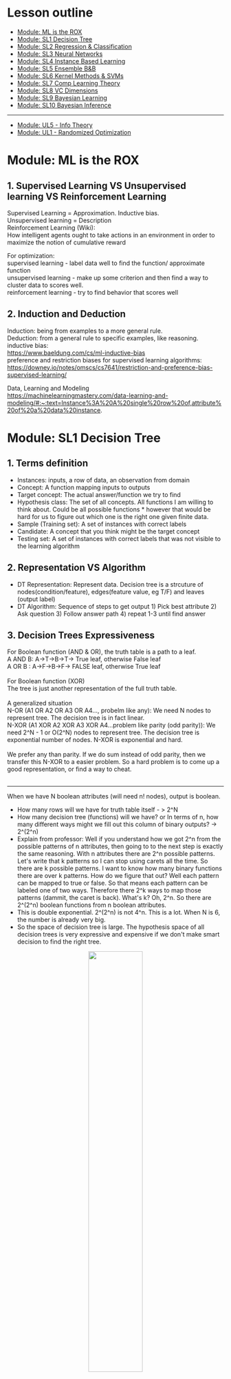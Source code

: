 # Lesson outline
- [Module: ML is the ROX](#1)
- [Module: SL1  Decision Tree](#2)
- [Module: SL2  Regression & Classification](#3)
- [Module: SL3  Neural Networks](#4)
- [Module: SL4  Instance Based Learning](#5)
- [Module: SL5  Ensemble B&B](#6)
- [Module: SL6  Kernel Methods & SVMs](#7)
- [Module: SL7  Comp Learning Theory](#8)
- [Module: SL8  VC Dimensions](#9)
- [Module: SL9  Bayesian Learning](#10)
- [Module: SL10 Bayesian Inference](#11)
- ----------------------------------------------
- [Module: UL5 - Info Theory](#12)
- [Module: UL1 - Randomized Optimization](#13)


 
<h1 id="1">Module: ML is the ROX</h1>

## 1. Supervised Learning VS Unsupervised learning VS Reinforcement Learning
Supervised Learning = Approximation. Inductive bias.<br />
Unsupervised learning = Description<br />
Reinforcement Learning (Wiki): <br />
How intelligent agents ought to take actions in an environment in order to maximize the notion of cumulative reward<br />

For optimization:<br />
supervised learning - label data well to find the function/ approximate function<br />
unsupervised learning - make up some criterion and then find a way to cluster data to scores well.<br />
reinforcement learning - try to find behavior that scores well<br />

## 2. Induction and Deduction
Induction: being from examples to a more general rule.<br />
Deduction: from a general rule to specific examples, like reasoning.<br />
inductive bias: <br />
https://www.baeldung.com/cs/ml-inductive-bias<br />
preference and restriction biases for supervised learning algorithms:<br />
https://downey.io/notes/omscs/cs7641/restriction-and-preference-bias-supervised-learning/<br />

Data, Learning and Modeling<br />
https://machinelearningmastery.com/data-learning-and-modeling/#:~:text=Instance%3A%20A%20single%20row%20of,attribute%20of%20a%20data%20instance.


<h1 id="2">Module: SL1 Decision Tree</h1>

## 1. Terms definition
 * Instances: inputs, a row of data, an observation from domain <br />
 * Concept: A function mapping inputs to outputs<br />
 * Target concept: The actual answer/function we try to find<br />
 * Hypothesis class: The set of all concepts. All functions I am willing to think about. Could be all possible functions  * however that would be hard for us to figure out which one is the right one given finite data.<br />
 * Sample (Training set): A set of instances with correct labels<br />
 * Candidate: A concept that you think might be the target concept<br />
 * Testing set: A set of instances with correct labels that was not visible to the learning algorithm<br />

## 2. Representation VS Algorithm
 * DT Representation: Represent data. Decision tree is a strcuture of nodes(condition/feature), edges(feature value, eg T/F) and leaves (output label)<br/>
 * DT Algorithm: Sequence of steps to get output 1) Pick best attribute 2) Ask question 3) Follow answer path 4) repeat 1-3 until find answer<br/>

## 3. Decision Trees Expressiveness
For Boolean function (AND & OR), the truth table is a path to a leaf.<br/>
A AND B: A->T->B->T-> True leaf, otherwise False leaf<br/>
A OR B : A->F->B->F-> FALSE leaf, otherwise True leaf<br/>
<br />
For Boolean function (XOR)<br/>
The tree is just another representation of the full truth table. <br/>
<br/>
A generalized situation<br />
N-OR (A1 OR A2 OR A3 OR A4..., probelm like any): We need N nodes to represent tree. The decision tree is in fact linear.<br />
N-XOR  (A1 XOR A2 XOR A3 XOR A4...problem like parity (odd parity)): We need 2^N - 1 or O(2^N) nodes to represent tree. The decision tree is exponential number of nodes. N-XOR is exponential and hard.<br />
<br />
We prefer any than parity. If we do sum instead of odd parity, then we transfer this N-XOR to a easier problem. So a hard problem is to come up a good representation, or find a way to cheat.<br />
<br />
- - - -
When we have N boolean attributes (will need n! nodes), output is boolean. <br />
 * How many rows will we have for truth table itself - > 2^N<br />
 * How many decision tree (functions) will we have? or In terms of n, how many different ways might we fill out this column of binary outputs? -> 2^(2^n) <br />
 * Explain from professor: Well if you understand how we got 2^n from the possible patterns of n attributes, then going to to the next step is exactly the same reasoning. With n attributes there are 2^n possible patterns. Let's write that k patterns so I can stop using carets all the time. So there are k possible patterns. I want to know how many binary functions there are over k patterns.  How do we figure that out? Well each pattern can be mapped to true or false. So that means each pattern can be labeled one of two ways. Therefore there 2^k ways to map those patterns (dammit, the caret is back). What's k? Oh, 2^n. So there are 2^(2^n) boolean functions from n boolean attributes.<br />
 * This is double exponential. 2^(2^n) is not 4^n. This is a lot. When N is 6, the number is already very big.<br />
 * So the space of decision tree is large. The hypothesis space of all decision trees is very expressive and expensive if we don't make smart decision to find the right tree.

<p align="center" width="100%">
    <img width="50%" src="https://github.com/audrey617/Notes/blob/main/ML/images/1.JPG?raw=true">
</p>

### 4. ID3 (Top down, greedy approach, returns optimal decision tree, prefer shorter tree than long tree)
The leaves contrains a mixture of T and F are impure. The leaves only contain T or F are pure. To select node, compare options, we prefer the option provides more pure leaves. To quantify the impurity of leaves, we use Gini impurity (G= ∑ p(i)∗(1−p(i)). A Gini Impurity of 0 is the lowest and best possible impurity), entropy or Information gain. <br/> 
<br/> 
Best selection of ID3 is based on **largest Information gain or smallest entropy**<br />
IG = H(S) - H(S|A). H(S|A) is uncertainty(entropy) after splitting set S  on attribute A.<br />
https://en.wikipedia.org/wiki/ID3_algorithm  & StatQuest 

<p align="center" width="100%">
    <img width="30%" src="https://github.com/audrey617/Notes/blob/main/ML/images/3.JPG?raw=true">
</p>
<p align="center" width="100%">
    <img width="60%" src="https://github.com/audrey617/Notes/blob/main/ML/images/4.JPG?raw=true">
</p>

```
ID3 (Examples, Target_Attribute, Attributes)
    Create a root node for the tree
    If all examples are positive, Return the single-node tree Root, with label = +.
    If all examples are negative, Return the single-node tree Root, with label = -.
    If number of predicting attributes is empty, then Return the single node tree Root,
    with label = most common value of the target attribute in the examples.
    Otherwise Begin
        A ← The Attribute that best classifies examples.
        Decision Tree attribute for Root = A.
        For each possible value, vi, of A,
            Add a new tree branch below Root, corresponding to the test A = vi.
            Let Examples(vi) be the subset of examples that have the value vi for A
            If Examples(vi) is empty
                Then below this new branch add a leaf node with label = most common target value in the examples
            Else below this new branch add the subtree ID3 (Examples(vi), Target_Attribute, Attributes – {A})
    End
    Return Root
```

### 5. ID3 Bias (Inductive Bias)
Restriction Bias: hypothesis set space H. <br/>
Reference Bias: subset of hypothesis (n belongs to H). Short or long, how to split(gini or entropy), which tree to prefer (accuracy? precision?)<br/>

### 5. Other considerations(Continuous Attributes, Repeat attribute, When to stop, regression tree)
**Continuous Attributes**: split attribute range into equal intervals<br/>
**Repeat attribute along a path in a tree**: NO for discrete attributes But YES for continuous attributes since we can ask different question on the same attribute. eg, ask age attribute "is it above 30", then ask "is it above 15" makes sense.<br/> 
**When to stop**: <br/> 
1.Everything is cliassified correctly <br/> 
2.No more attributes <br/> 
3.overfitting happens: <br/> 
1) cross-validation,<br/>
2) validation curve& learning curve,<br/>
3) pre-pruning or post-pruning. post-pruning: Cost complexity pruning, essentially, pruning recursively finds the node with the “weakest link.” The weakest link is characterized by an effective alpha, where the nodes with the smallest effective alpha are pruned first. cost complexity measure/tree score = Training error + a * T (number of leaf nodes).  The a * T is the tree complexity penalty. a is the tuning value. We picked the sub tree with lowest tree score. a = 0, original full tree <br/> 
4) Don't violate Occam's razor: entities should not be multiplied beyond necessity<br/> 
<br/> 

**Regression Tree**<br/> 
In a regression tree, each leaf represents a numeric value. In contrast, classification tree has either true or false in leaves or the leaves are discrete categories.<br/> 
To pick one feature's best threshold to split data into two groups, we try to find the threshold with the smallest sum of squared residuals.<br/> 
To build a tree, From root, we have each feature pick its best threshold, which becomes a candidate for the node. We compare each candidate's SSRs, and then pick the candidate with the lowest value for root. We grow the tree in this way<br/> 
<br/> 
What to do for splitting: Need continuous outputs. Information gain is not available since it cannot measure information on continuous values well and won't generalize well. But we can visualize how bad a prediction is by looking at the distance between the observation and predicted values. This distance is residual. And we can use the residuals to quantify the quality of these predictions. To evaluate the prediction of the threshold selection, we add the squared residuals of each sample as the sum of squared residuals. Measure errors/mixedup things can also use variance. Gain ratio is also one option. <br/> 
What to do for leaves:  Average, local linear fit.<br/> 



<h1 id="3">Module: SL2 Regression & Classification</h1>
Regression: falling back to mean <br/> 
Linear Regression (Traditional Statistic):  <br/> 
1) Use least-sqaures to fit a line to data  <br/> 
2) Calculate R^2(coefficient of determination, (SS(mean)-SS(fit))/SS(mean)) which describes how well the regression predictions approximate the real data points   <br/> 
3) Calculate a p-value for R^2. Imagine the data only has two observations, R^2 will be 100% as long as you draw a striaight line. We need more information to determine if the R^2 is statistically significant or reliable. This is p-value. The p-value for R^2 comes from F=((SS(mean)-SS(fit))/degree of freedom pfit-pmean)/(SS(fit)/degree of freedom n-pfit). The p-value is number of extreme values divided by all values <br/>
4) https://en.wikipedia.org/wiki/Regression_analysis <br/>

### 1. Errors
Our goal is to find the values of θ(coefficient) that minimize the above sum of squared errors (Mean Sqaure error. MSE). One of the common approach is to use calculus. Another approach is where the gradient descent algorithm comes in handy. Also notice, how easy it is to take a derivative of this error function. So take a good look at the gradient descent algorithm document and come back here to find the linear equation that fits our data.<br/>

### 2. Polynomial Regression
General linear model. Detail see wiki link. Get weight/coefficient <br/> 

$$ W = (X^TX)^{-1}X^TY $$  

### 3. Model Selection & overfitting/underfitting Cross Validation
The goal of Machine Learning is "Generalization". One meaning of "fold": "consisting of so many parts or facets." So, n-fold cross validation means the data is in n parts. - Michael Littman <br/>
Overfitting, underfitting - learning curve & validation curve <br/> 
https://scikit-learn.org/stable/modules/cross_validation.html <br/> 
https://en.wikipedia.org/wiki/Cross-validation_(statistics) <br/> 

### 4. Input Spaces
Scalar continuous input  <br/> 
vector continuous input  <br/> 
discrete input, Scalar or vector<br/> 

<h1 id="4">Module: SL3 Neural Networks</h1>

### 1. Perceptron

A perceptron is a linear function (equal to threshold), and it computes hyperplanes.<br/> 

**Perceptron units expressions of boolean** <br/> 
If we focus on X1 ∈ {0,1} and X2 ∈ {0,1}. What W1,W2 and θ can be?<br/> 
AND: 1/2, 1/2, 3/4<br/> 
OR: 1/2, 1/2, 1/4<br/> 
NOT for X1: W1 = -1, θ = 0<br/> 
XOR: requires 2 perceptrons<br/> 
<p align="center" width="100%">
    <img width="50%" src="https://github.com/audrey617/Notes/blob/main/ML/images/5.JPG?raw=true">
</p>

**Perceptron Training** <br/> 
Given examples, find weights that map inputs to outputs. Two different rules are developed. One is Perceptron rule (use threshold output) and the other is gradient descent/delta rule (use unthreshold values)<br/> 

<strong>Perceptron Training: Perceptron rule. Δw_i = α * (y - ŷ)*x_i. Finite convergency for linear separability</strong><br/> 
https://en.wikipedia.org/wiki/Perceptron See learning algorithm part for details.<br/> 
The idea is to add weights when y=1 and ŷ = 0 and to reduce weights when y=0 and ŷ = 1. Learning rate is used to control the weight change speed so as to avoid overshooting. If the data is linearly separable, the perceptron will find the seperate line in finite iterations. However, whether a data is linearly separable is usualy unknown. So we use threshold to stop loop: repeated until the iteration error is less than a user-specified error threshold. (If it is known this dataset is linear seperatable, we could set the error to 0. But maybe not ideal to do so), or a predetermined number of iterations have been completed then stop.
<br/> 
<p align="center" width="100%">
    <img width="50%" src="https://github.com/audrey617/Notes/blob/main/ML/images/6.JPG?raw=true">
</p>

<strong>Perceptron Training: Gradient descent. Δw_i = α * (y - a)*x_i. More robust for non-linear. Local optimum if not convex</strong><br/> 
<p align="center" width="100%">
    <img width="80%" src="https://github.com/audrey617/Notes/blob/main/ML/images/7.JPG?raw=true">
</p>

```
Take the derivative of the Loss function for each parameter in it
Pick random values for parameters
while(stepsize very small or reach max number of steps){
    Plug the parameter values in to the derivatives (Gradient) 
    Calculate the step size. stepsize = slope * learning rate
    Calculate new parameters. New parameter = old parameter - step size 
}
```
<br/> 

### 2. Sigmoid (S-like, Differentiable threshold)
Similarity between the above two functions begs the question, why didn’t we just use calculus on the thresholded ŷ? The simple answer is that the function ŷ is not differentiable (https://en.wikipedia.org/wiki/Differentiable_function) <br/> 
How differentiable? sigmoid is one option. Perceptron is a "hard" version of sigmoid function. When a-> -inf, sigmoid(a)->0, when a->+inf, sigmoid(a)->1 <br/>
From George Kudrayvtsev student note<br/>
<p align="center" width="100%">
    <img width="80%" src="https://github.com/audrey617/Notes/blob/main/ML/images/8_a.JPG?raw=true">
</p>


Regarding activation functions in NN <br/>
https://towardsdatascience.com/activation-functions-neural-networks-1cbd9f8d91d6 <br/>
<p align="center" width="100%">
    <img width="80%" src="https://github.com/audrey617/Notes/blob/main/ML/images/activation_function_cheatsheet.png?raw=true">
</p>

### 3. Neural Network
**Sketch** <br/> 
When activation function is differentiable like sigmoid, then mapping from input to output will be differentiable in terms of weights, which means we can figure out how any given weight change in the network changes the mapping from inputs to outputs. This leads to backpropagation (information flows from input to output and error flows backward from output to input. This tells you how to compute derivatives)<br/> 
Backpropagation: the error of the network propogates to adjust each unit’s weight individually.<br/> 
We don't have guarantee of convergency in finite time. No hard thresholding<br/>
It could be stuck in local optimal<br/>

**Optimizing Weights** <br/> 
Gradient descent can get stuck in local optima and not necessarily result in the best global approximation of the function in question. Besides gradient descent, other methods to train NN <br/>
1) Momentum: allows gradient descent to “gain speed” if it’s descending down steep areas in the function <br/>
2) Higher order derivatives: look at combinations of weight changes to try to grasp the bigger picture of how the function is changing <br/>
3) Randomized optimization<br/>
4) Penalizing complexity: the idea of penalizing “complexity” so that the network avoids overfitting with too many nodes or too many layer or too large magnitude of weights <br/>


**Restriction Bias** <br/>
Restriction bias tells you something about the representational power of whatever data structure you use, in this case, the network of neurons. And it tells you the set of hypotheses that you are willing to consider. It is the representation's ability to consider hypotheses <br/>
<br/>
What restriction we are putting? Perception can only work with linear data or half spaces, but NN restriction bias is not much restricted if using sigmoids. NN can model many types of functions: <br/>
1) Boolean: Network of threshold-like unit
2) Continuous Functions (a function with no jump or discontinuities): represented with a single hidden layer with enough hidden units. Each hidden unit can worry about one little patch of the function that it needs to model. The patch got set in the hidden layer and in the output layer they get stitched together.
3) Arbitrary: Anything, even continuous has discontinuities. The solution is to add hidden layers. With multiple hidden layers, it works<br/>

NN has low restriction bias but high probability of overfitting due to model complexity and excessive trainig. To avoid that, we restrict to a bounded number of hidden layers with bounded number of units and stop training when weights are too large . The number can be decided using cross validation. Error on the training set drops as we increase iteration but will cause overfit in the end <br/>


**Preference Bias** <br/>
Preference bias describe which hypotheses from the restricted space are preferred. Give two representation, Why would you prefer one over the other. <br/>
How do initial the weights: small random values. random help avoid local minima; small help avoid overfitting (too large magnitude of weights->overfitting); small and random has low complexity -> Meet Occam's razor (Don't make something more complex unless you are getting better error; if two things have similar error, pick simpler one for generalization)<br/>


### 4.Neural Network From StatQuest
**Part1: Inside BlackBox** <br/>
A neural network consists of Nodes and connection between the nodes. The numbers along each connection represent parameter values (weights and biases) that were estimated when this NN was fit to the data. It starts out with unknown values that are estimated when we fit NN to a datase using Backpropagation. Usually a neural network has more than one input/output node and different layers of nodes between input and output nodes. The layers of nodes between the input and output nodes are called hidden layers. When you build a neural network, one of the first thing you do is decide how many hidden layers you want, and how many nodes go into each hidden layer. The hidden layer nodes contains activation functions/curved bent lines. The previous layer node output with the (weights * x + biases) becomes the input in the new layer node activation function. The node has the same activation function, but the weights and biases on the connection slice them, flip and stretch them into new shapes. In the end they get added with parameter adjustment, so we get a new squiggle green line for final prediction. <br/>

<p align="center" width="100%">
    <img width="50%" src="https://github.com/audrey617/Notes/blob/main/ML/images/addition1.JPG?raw=true">
</p>

**Part2: Backpropagation Main Ideas** <br/>
Step1: using chain rule to calculate derivatives  <br/> 
Step2: plug the derivates into Gradient Descent to optimize parameters <br/> 

<p align="center" width="100%">
    <img width="60%" src="https://github.com/audrey617/Notes/blob/main/ML/images/addition2_0.JPG?raw=true">
</p>
<p align="center" width="100%">
    <img width="60%" src="https://github.com/audrey617/Notes/blob/main/ML/images/addition2_1.JPG?raw=true">
</p>
<p align="center" width="100%">
    <img width="60%" src="https://github.com/audrey617/Notes/blob/main/ML/images/addition2_2.JPG?raw=true">
</p>
<p align="center" width="100%">
    <img width="60%" src="https://github.com/audrey617/Notes/blob/main/ML/images/addition2_3.JPG?raw=true">
</p>
<p align="center" width="100%">
    <img width="60%" src="https://github.com/audrey617/Notes/blob/main/ML/images/addition2_4.JPG?raw=true">
</p>



<h1 id="5">Module: SL4 Instance Based Learning</h1>

### 1.Instance Based Learning
Normal ML algorithms uses input data (𝑥, 𝑦) and searches the hypotheses space for the best generalized function 𝑓(𝑥) to predict new values. In Instance Based Learning, we create a database of all 𝑥/𝑦 relationships, and once we receive a new value 𝑥 we lookup this database to find corresponding 𝑦.<br/>
<br/>
Advantages: 1) The model perfectly remembers the training data rather than an abstract generalizing 2) Fast. No need for learning 3)simple <br/>
Disadvantages: 1) Massive storage to query 2) No generalization and overfitting: sensitive to noise 3) Can return multiple values for the same input <br/>

### 2.KNN(K-Nearest Neighbors)
**Algorithm** <br/>
While k is the number to consider, we also need “distance” to determine how close or similar an xi ∈ X is for a new input x. The distance is our expression of domain knowledge about the space
<br/>
```
Given:
    1. Training data D = {X,Y}
    2. Distance metric 𝑑(𝑞, 𝑥) → similarity function, domain knowledge
    3. Number of neighbors (𝑘) → domain knowledge
    4. Query point (𝑞)
    
Find:
    A set of nearest neighbors such that 𝑑(𝑞, 𝑥) is smallest

Return:
     1. Classification: vote, take the mode or plurality. 
     2. Regression: mean
     Tie needs tiebreak (random pick, closest distance). 
     Can also use a weighted vote of weighted avg=> the closer the point is, the more influence it has on the vote/mean
```

<p align="center" width="100%">
    <img width="60%" src="https://github.com/audrey617/Notes/blob/main/ML/images/10.JPG?raw=true">
</p>


**Running Time and Space Comparison Given n sorted data points** <br/>
<p align="center" width="100%">
    <img width="60%" src="https://github.com/audrey617/Notes/blob/main/ML/images/9.JPG?raw=true">
</p>


**Eager vs Lazy Learners Comparison** <br/>
https://ibug.doc.ic.ac.uk/media/uploads/documents/courses/ml-lecture4.pdf<br/>
https://jmvidal.cse.sc.edu/talks/instancelearning/lazyandeagerlearning.html<br/>
<br/>
1. Generalize at When: Instance-based methods are also known as lazy learning because they do not generalize until needed. All the other learning methods we have seen (and even radial basis function networks) are eager learning methods because they generalize (one-fits-all) before seeing the query. <br/>
2. Approximation: The eager learner must create a global approximation. The lazy learner can create many local approximations. <br/>
3. Performance: Lazy learning is very suitable for complex and incomplete problem domains, where a complex target function can be represented by a collection of less complex local approximations.If eager and lazy learners both use the same Hypothesis then, in effect, the lazy can represent more complex function. For example, if Hypothesis consists of linear function then a lazy learner can construct what amounts to a non-linear global function.<br/>
<br/>

**About Lazy Learners/Instance Based Learning** <br/>
Lazy Learners includes KNN, Locally weighted regression, Case-based reasoning <br/>
<br/>
Advantages: Incremental (online) learning, Suitability for complex and incomplete problem domains, Suitability for simultaneous application to multiple problems, Ease of maintenance <br/>
<br/>
Disadvantages: Handling very large problem domains, Handling highly dynamic problem domains, Handling overly noisy data, Achieving fully automatic operation (Only for complete problem domains a fully automatic operation of a lazy learner can be expected. Otherwise, user feedback is needed for situations for which the learner has no solution) <br/>
 

**KNN BIAS** <br/>
Restriction bias<br/>
Nonparametric regression: should be able to model anything as long as you can find a way to compute distance (similarity) between neighbors<br/>
<br/>

Preference Bias (Bias in Assumption. Our belief about what makes a good hypothesis): <br/>
1. locality(Near points are similar) -> d() distance function (euclidean, manhattan,...)<br/>
2. Smoothness -> k and avg. averaging neighbors makes sense and feature behavior smoothly transitions between values<br/>
3. Treating the features of training sample vector equally -> But is this really true? You may care more about x1 and x2 is less crucial. <br/>


**Curse of Dimensionality**<br/>
As the number of features or dimensions grows, the amount of data that we need to generalize accurately grows exponentially.
This is not only for knn but general ML<br/>
<br/>
From wiki: https://en.wikipedia.org/wiki/Curse_of_dimensionality<br/>
The curse of dimensionality refers to various phenomena that arise when analyzing and organizing data in high-dimensional spaces that do not occur in low-dimensional settings such as the three-dimensional physical space of everyday experience. The expression was coined by Richard E. Bellman when considering problems in dynamic programming.<br/><br/>
Dimensionally cursed phenomena occur in domains such as numerical analysis, sampling, combinatorics, machine learning, data mining and databases. The common theme of these problems is that when the dimensionality increases, the volume of the space increases so fast that the available data become sparse. In order to obtain a reliable result, the amount of data needed often grows exponentially with the dimensionality. Also, organizing and searching data often relies on detecting areas where objects form groups with similar properties; in high dimensional data, however, all objects appear to be sparse and dissimilar in many ways, which prevents common data organization strategies from being efficient.<br/>
<br/>
As dimensions increase, What will happen? From JPL speech:<br/>
1) Euclidean distances become less meaningful<br/>
2) Uniform distributions become exponentially hard to sample<br/>
3) Many parameters become polynomially hard to estimate (eg, covariance)<br/>
4) Data becomes more difficult to visualize<br/>


**About d() and k**<br/>
How to pick d()? d(x,q) = euclidean/manhattan/weighted. Your choice of distance function really matters. The weighted distance is actually one way to deal with the curse of dimensionality. <br/>

How to pick k? When k is small, models have high variance, fitting on a strongly local level. Larger k creates models with lower variance but higher bias, smoothing out the influence of individual data points on output decisions. If k=n we will end up with a constant average function (under non-weighted average case). If we used weighted average, the points closer to the query point will have greater influence. We can also use other methods instead of weighted-average. We can use "local" linear regression on the nearest k points, this is known as "Locally Weighted Regression". We can even use Decision Trees, Neural Networks, etc. to get more complicated hypothese spaces (From line to curves for example). This though might cause overfitting<br/>

### 3.No free lunch theorem
Any learning algorithm that you create is going to have the property that if you average over all possible instance, it is not doing any different than random. If I don't know the data I am going to learn over, then it really doesn't matter what I do because there are all possible kind of dataset. However, If I have the domain knowledge, I can use it to choose the best learning algorithm for the problems that I am going to encounter <br/>
<br/>
From https://machinelearningmastery.com/no-free-lunch-theorem-for-machine-learning/ <br/>
The NFL stated that within certain constraints, over the space of all possible problems, every optimization technique will perform as well as every other one on average (including Random Search). If one algorithm performs better than another algorithm on one class of problems, then it will perform worse on another class of problems <br/>

<h1 id="6">Module: SL5  Ensemble B&B</h1>

### 1. Ensemble learning
The general approach to ensemble learning algorithms is to learn rules over smaller subsets of the training data, then combine all of the rules into a collective, smarter decision-maker. A particular rule might apply well to a subset, but might not be as prevalent in the whole; hence, each weak learner picks up simple rules that, when combined with the other learners, can make more-complex inferences about the overall dataset. We need to determine how to pick subsets (eg, Uniformly Randomly) and how to combine learners (eg, equally believe each one and take average).<br/>


### 2. Bagging/Bootstrap Aggregating (Bagged Decision Trees (canonical bagging), Random Forest, Extra Trees)
Each subsets are like boots and the averaging is like the strap. <br/>
**How to pick subsets**:  choosing data uniformally randomly to form our subset. Note, we can randomly select the same value more than once. Randomly selecting data and allowing for duplicates is called **Sampling with Replacement** <br/>
**How to combine learners**: combining the results with mean <br/>
Generalization: Taking the average of a set of weak learners trained on subsets of the data can outperform a single learner trained on the entire dataset because of overfitting. Overfitting a subset will not overfit the overall dataset, and the average will “smooth out” the specifics of each individual learner.<br/>


### 3. Boosting (AdaBoost (canonical boosting), Gradient Boosting Machines, Stochastic Gradient Boosting (XGBoost and similar))
The term boosting refers to a family of algorithms that are able to convert weak learners to strong learners. Boosting is an ensemble method that seeks to change the training data to focus attention on examples that previous fit models on the training dataset have gotten wrong. The key property of boosting ensembles is the idea of correcting prediction errors. The models are fit and added to the ensemble sequentially such that the second model attempts to correct the predictions of the first model, the third corrects the second model, and so on. From https://machinelearningmastery.com/tour-of-ensemble-learning-algorithms/<br/>

**3.1 How to pick subsets**: focus on subsets with "hardest" examples (Not good at analyzing)

**3.2 How to combine learners**: Weighted mean

**3.3 Error**: Learning only happens if your training set has the same distribution as the future testing set. If not, all bets are off. Here is another definition of error 𝑃𝑟_𝔻(h(𝑥) ≠ c(𝑥)). 𝔻 stands for distribution. h is the specific hypothesis that our learner think is the true concept. c is the underlying true concept. Now the error is the probability given the underlined distribution that I will disagree with the true concept on some particular instance X. <br/>

Why we consider this way? Is it same as considering only the number of mismatches in classification case? <br/>
No. Even you may get many examples wrong, in some sense, some examples are more important than others as some may be very rare.  It's not about the number of distinct mistakes you can make but rather the amount of time you will be wrong. This becomes important when you think about the underlying distribution of examples <br/>

**3.4 Weak Learner**: No matter what the distribution is over data, a learner will do better than chance (better than chance: the error rate Pr_𝔻(.) is always less than a half). ∀𝔻 : Pr_𝔻(.) ≤ 1/2 − ε. ε here means a very small number. Technically you are bounded away from one half. Another way to think about that is, you always get some information from learner. The learner is always able to learn something. Chance would be the case where your probability is 1/2 and you actually learn nothing at all.<br/>

Strong Learners vs. Weak Learners (The Strength of Weak Learnability, 1990):<br/>
A weak learner produces a classifier which is only slightly more accurate than random classification.<br/>
A class of concepts is learnable (or strongly learnable) if there exists a polynomial-time algorithm that achieves low error with high confidence for all concepts in the class.<br/> 

**3.5 Boosting In Code**: 
High level: Look at training data, construct distribution, find a weak classfier with low error. Keep doing that untile you have a bunch of them. And combine them somehow into some final hypothesis. But where to find the distribution and where do we get this final hypothesis?<br/> 

```
Given training data {(x_i, y_i)}, y_i ∈ {−1, +1}
For t (timestamp) = 1 to T:
    1) Construct the distribution 𝔻_t
    2) Find weak classifier H𝑡(𝑥) with small error ε = 𝑃𝑟_𝔻(h(𝑥) ≠ c(𝑥)) (ε could be as big as slightly less than a half)
Output H_final
```

**3.6 AdaBoost Math**: <br/> 
The better we’re doing overall, the more we should focus on individual mistakes. On each iteration, our probability distribution adjusts to make D favor incorrect answers so that our classifier H can learn them better on the next round; it weighs incorrect results more and more as the overall model performance increases. <br/> 

<p align="center" width="100%">
    <img width="100%" src="https://github.com/audrey617/Notes/blob/main/ML/images/Add1.JPG?raw=true">
</p>

<p align="center" width="100%">
    <img width="100%" src="https://github.com/audrey617/Notes/blob/main/ML/images/adaboost1.jfif?raw=true">
</p>

<p align="center" width="100%">
    <img width="100%" src="https://github.com/audrey617/Notes/blob/main/ML/images/Add2.JPG?raw=true">
</p>

**3.6 AdaBoost Intuition**:  <br/> 
Intuition: why does boosting do well?  <br/> 
Boosting basically says if I have some examples that I haven't been able to classify well, I am going to rerate all my examples, so the one I'm not doing well become critical important. This is whole bit of 𝔻 all about. We know we have a notion of a weak leaner ht(x). No matter what happens, we will find some hypothesis that does well.  So in the end, to understand why the final hypothesis does well, we can ask under what circumstance it wouldn't do well. If it doesn't do well, there has to be a bunch of examples getting wrong. How many things could it not get right? That number has to be small. Let's imagine I had a number of examples wrong at a timestamp, since I have a distribution and I re-normalize, and then I get half right in the next round. It is forced to do well due to weak learner. This cause us to get fewer things wrong over time.  Can the right examples become wrong after re-distribution? (I am a bit confused on the proof.)  <br/> 

Boosting doesn't overfit <br/> 


### 4.  Adaboost from StatQuest
Using Decision Trees and Random Forests to explain the three main concepts behind AdaBoost.<br/> 
Comparison 1: In a Random Forest, each time you make a tree, you make a full sized tree. Some trees might be bigger than others, but there is no predetermined maximum depth. In contrast, in a Forest of Trees(Stumps) with AdaBoost, the trees are usually just a node and two leaves. A tree with just one node and two leaves is called a stump. Stump can only use one variable to make a decision, thus, Stumps are technically "weak learners". However, that's the way AdaBoost likes it.<br/> 
Comparison 2: In a Random Forest, each tree has an equal vote on the final classification. In contrast, in a Forest of Stumps made with AdaBoost, some stumps get more say in the final classification than others. Large stumps weight better than smaller stumps.<br/> 
Comparison 3: In a Random Forest, each tree is made independently of the others. In other words, it doesn't matter if one tree is made first than other. In contrast, in a Forest of Stumps made with AdaBoost, order is important. The errosrs that the first stump makes influence how the second stump is made.  The second stump influece the third and so on. <br/> 

In summary, AdaBoost 1) combines a lot of weak learner to make classficiations. The weak learner are almost always stumps. 2) Some stumps get more say in the classfication than others. 3) Each Stump is made by taking the previous stump's mistakes into account. <br/>

<br/>

<h1 id="7">Module: SL6  Kernel Methods & SVMs</h1>

### 1. Support Vector Machines (SVMs)<br/>
**1.1 About the margin** <br/>
<p align="center" width="100%">
    <img width="100%" src="https://github.com/audrey617/Notes/blob/main/ML/images/SVM1.JPG?raw=true">
</p>


<br/>**1.2 Max margin math transform**<br/>
<p align="center" width="100%">
    <img width="80%" src="https://github.com/audrey617/Notes/blob/main/ML/images/SVM2.JPG?raw=true">
</p>


**1.3 Properties of this 𝑊(∝) equaltion:**<br/>
1. Once you find alpha, you can recover W. W = ∑ a_𝑖 𝑦_𝑖 𝑥_𝑖  => Once you recover W, you can have b<br/>
2. Most a_i are going to be 0. This measn buch of the data don't really factor into W. So you basically build machine with a few support vectors (a_𝑖 are not 0). **Only few X_i matters**. The points that are far away from decision boundary and cannot be used to define the contours of that deicison boundary don't matter, whether they are plus or minus. <br/>
3. It's like **KNN** except you already done the work of figuring out which points actually matter. So you don't need to keep all of them. It doesn't just take the nearest ones but actually does this complicated quadratic program to figure out which ones are actually going to contribute. It's another way to think about instance-based learning, except that rather than being completely lazy, you put some energy into figuring out which points you could stand to throw away <br/>
4. What does the Xi transpose Xj (𝑥^𝑇𝑥) actaully means in 𝑊(a) ?  It's dot product, which like the projection of one of those onto the other. it ends give you a number, which is the length of projection indicating how much they are pointing in the same direction. It's a measure of their similarity. So Xi transpose Xj is a notion of **similarity**.<br/><br/>

Look back at 𝑊(a), it basically tries to
1) find all pairs of points
2) figure out which ones matter for finding your decision boundry (a)
3) think about how they relate to one another in term of their output labels (yy) with respect how similar (xTx) they are to each other.<br/><br/>


**1.4 Linearly Married**<br/>
<p align="center" width="100%">
    <img width="80%" src="https://github.com/audrey617/Notes/blob/main/ML/images/SVM3.JPG?raw=true">
</p>

This is a cute trick. It takes data nad transform it into a higher dimensional space where suddenly I am able to separate it linearly. It not only fits the circle pattern, but also doesn't require that I do this particuilar transformation. I can simply compute the dot product. In this formulation of the quadratic program 𝑊(∝), if you write code to do that, each time in the code you want to compute that Xi transpose Xj (𝑥^𝑇𝑥), if you just squared it right before you use it, it would be as if you projected it into this third dimension and found a plane. This is called the **kernel trick**<br/>
We care about maximizing some function 𝑊(∝) that depends highly upon how differnt data poins are alike defined by inner product 𝑥^𝑇𝑥. But instead, we can define similarity notion as (𝑥^𝑇𝑥)^2. In fact, we actually never use ϕ(q) = <q1^2,q2^2,sqrt(2)q1q2>. That just so happened to represent something in a higher dimensional space<br/>
It turns out for any function that you use, there is some transformation into some higher dimensional space, that is equivalent <br/>

**1.5 Kernel**<br/>
<p align="center" width="100%">
    <img width="80%" src="https://github.com/audrey617/Notes/blob/main/ML/images/SVM4.JPG?raw=true">
</p>


**Predefined kernels** <br/>
Below From https://towardsdatascience.com/an-intro-to-kernels-9ff6c6a6a8dc<br/>
The problem with mapping data onto higher dimensional space is that it can be computationally expensive. The mapping function 𝜙 has to be applied to each data point, and then we still have to perform our calculations on our data with the new features included. The computational costs can grow exponentially when dealing with large amounts of data and the addition of many new features.Fortunately for us, kernels come in to save the day. Since we only need the inner products of our data points to calculate the decision barrier for Support Vector Machines, which is a common classification model, kernels allow us to skip the process of mapping our data onto a higher dimensional space and calculate the inner product directly.<br/>

There are a few requirements functions have to fulfill in order to be considered a kernel.<br/>
The function needs to be continuous, meaning that can’t have any missing points in its domain<br/>
It has to be symmetric, meaning that K(x, y) = K(y, x)<br/>
It has positive semi-definiteness. This means that the kernel a symmetric matrix with non-negative eigenvalues.<br/>


**Mercer’s theorem** <br/>
Below from https://towardsdatascience.com/understanding-support-vector-machine-part-2-kernel-trick-mercers-theorem-e1e6848c6c4d<br/>
Apart from this predefined kernels, what conditions determine which functions can be considered as Kernels? This is given by Mercer’s theorem. <br/>
First condition is rather trivial i.e. the Kernel function must be symmetric. <br/>
in a finite input space, if the Kernel matrix (also known as Gram matrix) is positive semi-definite then, the matrix element i.e. the function K can be a kernel function<br/>

**SVMs Resistant overfitting** <br/>
Below from https://stats.stackexchange.com/questions/35276/svm-overfitting-curse-of-dimensionality <br/>
In practice, the reason that SVMs tend to be resistant to over-fitting, even in cases where the number of attributes is greater than the number of observations, is that it uses regularization. They key to avoiding over-fitting lies in careful tuning of the regularization parameter, C, and in the case of non-linear SVMs, careful choice of kernel and tuning of the kernel parameters.<br/>

The SVM is an approximate implementation of a bound on the generalization error, that depends on the margin (essentially the distance from the decision boundary to the nearest pattern from each class), but is independent of the dimensionality of the feature space (which is why using the kernel trick to map the data into a very high dimensional space isn't such a bad idea as it might seem). So in principle SVMs should be highly resistant to over-fitting, but in practice this depends on the careful choice of C and the kernel parameters. Sadly, over-fitting can also occur quite easily when tuning the hyper-parameters as well.<br/>

**1.6 Kernel Methods & SVMs Summary**<br/>
Margin: for generalization, find linear separator maximizing the margin. Finding the maximum margin with quadratic programming. Support vectors were the data points that were necessary for defining the maximum margin separator<br/>
Kernel trick: K(X,Y) needs domain knowledge. Kernels have to satisfy Mercer Condition tho it's still okay to use in practice even not meet<br/><br/>

**1.7 Boosting And Overfitting**<br/>
The reason why boosting is robust to overfitting even with adding more learners is that adding more learners increases the margin (the distance between boundaries), while maintaining constant error. Increasing the margin results in higher confidence in the prediction.<br/>
Boosting tends to overfit if the underlying weak learner uses an algorithm that tends to overfit (e.g. a Neural Network with a lot of hidden layers).<br/>


### 2. Support Vector Machines (SVMs) from StatQuest<br/>
**Bias**: the inability for a machine learning method to capture the true relationship is called bias. <br/>
**Variance**: In ML, the difference in fits between data set is called variance. Producing consistent predictions across different datasets means the model has low variance.  <br/>
For a overfitted model, it has low bias as it fits training set well but high variability because it results in vastly different sums of squares for different datasets. <br/>
Three commonly used methods for finding a good point between simple and complicated models are regularization, boosting and bagging. <br/>

**Part 1:** <br/>
The shortest distance between the observations and the threshold is called the **margin**. When the threshold is halfway between the two observations, the margin is as large as it can be. Moving either direction will reduce the margin. When we use the threshold that gives us the largest margin to make classification, we are using the **Maximal Margin Classifier**. However, the maximal margin classifiers are super sensentive to outliers in the training data and makes it bad. <br/> <br/>

Can we do better? <br/>
Yes, to make a threshold that is not so sensitive to outliers we must allow misclassification. Choosing a threshold that allows misclassifications is an example of the Bias/Variance Tradeoff that plagues all of machine learning. in other words, before we allowed misclassifications, we picked a threshold that was very sensitive to the training data(low bias) and it performed poorly when we got new data (high variance). In contrast, when we picked a threshold that was less sensitive to the training data and allowed misclassification(high bias),it performs better when with new data (low variance). When we allow misclassifications, the distance between the observations and the threshold is called a **Soft Margin**. To pick up the soft margin, we use cross validation to determine how many misclassifications and observations to allow inside of the Soft Margin to get the best classification. When we uses a Soft Margin to determine the location of a threshold, then we are using **Soft Margin Classifier, aka Support Vector Classifier** to classify observations. The name Support Vector Classifier (SVC) comes from the fact that the observations on the edge and within the Soft Margin are called Support Vectors. When the data is 2-dimensional, a Support Vector Classifier is a line. When the data is 3-dimensional, the SVC forms a plane. When the data are in 4+ dimensions, the SVC is a hyperplane (flat affine subspace. All flat affine subspaces are called hyperplanes. so point/line/plane are all flat affine hyperplanes technically, but usually used above 4D). <br/> <br/>

SVC can handle outliers, and because they allow miscliassifications, they can handle overlapping classifications. However, it won't perform well when one type are in sides while another type is in the middle. Because this training dataset had so much overlap, we were unable to find a satisfying SVC to separate them. Since Maximal Margin Classifiers and Support Vector Classifiers cannot handle this type of data, we need Support Vector Machines. <br/> <br/>


**The main ideas of SVM are**: <br/>
1) Start with data in a relatively low dimension <br/>
2) Move the data into a higher dimension <br/>
3) Find Support Vector Classifier that separates the higher dimensional data into two groups <br/>

How do we decide how to transform data? <br/>
In order to make the mathematics possible, SVM use **Kernel Functions** to systematically find SVC in higher dimensions. <br/>

In the dosage example, **Polynomial Kernel** is used, which has a parameter d standing for the degree of polynomial. When d=1, the Polynomial Kernel computes the relationships between each pair of observations in 1D, and these relationships are used to find SVC. When d = 2, Polynomial Kernel computes 2d relationships between each pair of observations and those relationships are used to find SVC. In summary, the Polynomial Kernel systematically increases dimensions by setting d, the degree of polynomial, and the relationships between each pair of observations are used to find SVC. The good value of d can be found with Cross Validation. <br/>


Another very commonly used Kernel is Radial Kernel, also known as **Radial Basis Function (RBF) Kernel**. This kernel finds SVC in infinite dimensions. It behaves like a weighted Nearest Neighbor model. The closest observations (nearest neighbor) have a lot of influence on how we classify the new observation. <br/>


Kernel functions only calculate the relationships between every pair of points as if they are in the higher dimensions; they don't actually do the transformation. This trick, calculating the high-dimensional relationships without actually transforming the data to the higher dimension, is called The Kernel Trick. The kernel trick reduces the amount of computation required for SVM by avoiding the math that transforms the data from low to high dimensions, and it makes calculating relationships in the infinite dimensions used by Radial Kernel possible <br/>


In summary, when we have two categories, but no obvious linear classifier that separates them in a nice way, Support Vector mahines work by moving the data into a relatively high dimensional space and finding a relatively high dimensional Support Vector Classifier that can effectively classify the observations. <br/> <br/>


**PART 2: The Polynomial Kernel** <br/>
In this example, We used a SVM with a polynomial kernel and then find a good SVC based on the high dimensional relationship.
The kernel used looks like this : (a x b+r)^d.  a and b refer to two different observation in the dataset, r determines the coefficient of the polynomial, d sets the degree of the polynomial. In this example, let's set r = 1/2 and d = 2.<br/>

<p align="center" width="100%">
    <img width="100%" src="https://github.com/audrey617/Notes/blob/main/ML/images/SVMAdd1.JPG?raw=true">
</p>

It turns out that all we need to do to calculate the high-dimensional relationships is calculate the Dot Products between each pair of points. Since  (a x b+r)^d == (a,a^2,1/2) * (b,b^2,1/2), all we need to do is plug values into the **kernel** to get the high-dimensional relationships.<br/>

<p align="center" width="100%">
    <img width="80%" src="https://github.com/audrey617/Notes/blob/main/ML/images/SVMAdd2.JPG?raw=true">
</p>

To review, the Polynomial Kernel  (a x b + r)^d computes relationships between pairs of observation.  and b refer to two different observation we want to calculate the high dimensional relationship for, r determines the coefficient of the polynomial, d sets the degree of the polynomial. Note, r and d are determined using Cross-Validation. Once r and d are decided, we can plug in the observations and do the math<br/>

Note, in SVC Sklearn https://scikit-learn.org/stable/modules/generated/sklearn.svm.SVC.html <br/> 
Kernel coefficient is gamma Parameter.Degree Parameter(Degree of the polynomial kernel function) is degree.


**PART 3: The Radial Kernel** <br/>
skip



<h1 id="8">Module: SL7  Computational Learning Theory</h1>

### 1. Computational Learning Theory<br/>
Learning Theory gets us a formal way of addressing three important questions : 1) Define learning problems 2) Show that specific algorithms work/don’t work for specific problems => upper bound 3) Show that some problems are fundamentally hard (No algorithm in a particular class will ever be able to solve them => lower bound<br/>
The tools used for analyzing learning problems are similar to those used for analyzing algorithms in computing. Resources in machine learning or computational learning theory: Time, Space, Data samples<br/>
Some of the resources useful in analyzing learning algorithms are time and space just like normal algorithms. Furthermore, learning algorithms are measured in terms of the number of samples or data they need to be effective<br/>

### 2. Inductive Learning (learning from examples )<br/>
**Factors affecting the resulting inductions**:<br/>
1) Probability of successful trainings (1 − 𝛿)  =>the accuracy to which the target concept is approximated,𝛿 is the probability of failure<br/>
2) Number of training examples (𝑚) <br/>
3) Complexity of hypothesis class (Complexity of 𝐻) => Simple hypotheses might not be sufficient to express complex concepts, whereas complex hypotheses could overfit and need much more data <br/>
4) Accuracy to which the target concept is approximated (𝜀) <br/>
5) Manner in which training examples are presented => 1) Batch learning -  entire “batches” of data at once 2) Online learning - one at a time <br/>
6) Manner in which training examples are selected => randome shuffling?<br/>

<br/><br/>
### 3. Learner Learning:<br/>
Learner choose, teacher choose, nature choose (given by nature), mean teacher choose<br/>
- The learner asks questions to the teacher: The learner selects 𝑥 and asks about 𝑐(𝑥) => the learner ask to get data<br/>
- The teacher gives examples to help learner: the teacher gives (𝑥, 𝑐(𝑥)) pairs to the learner => teacher leads the learner to something good<br/>
- Fixed distribution: 𝑥 chosen from 𝐷 by nature<br/>
- Evil distribution: Intentionally misleading<br/><br/>


<!---
THe expression used in lectures are hidden in comment in this md. just use Kudrayvtsev's note for this part since I think it is more clear.
<p align="center" width="100%">
    <img width="55%" src="https://github.com/audrey617/Notes/blob/main/ML/images/learning1.JPG?raw=true">
</p>
<p align="center" width="100%">
    <img width="55%" src="https://github.com/audrey617/Notes/blob/main/ML/images/learning2.JPG?raw=true">
</p>
<p align="center" width="100%">
    <img width="55%" src="https://github.com/audrey617/Notes/blob/main/ML/images/learning3.JPG?raw=true">
</p>
-->

**Learner**<br/>
X: x1x2....xk  k-bit input<br/>
H: conjunctions of literals or negation<br/>
Example: if k = 5, one input can be 00010 -> h 0 or 1<br/>

For a set of hypotheses 𝐻:<br/>
The teacher can help the learner get to the right answer using only one question.<br/>
The learner would have to ask 𝑙𝑜𝑔𝐻 questions to get to the answer on its own<br/>
<br/>
Teacher with constrained queries:<br/>
The teacher has to show what's irrelevant. This can be achieved using two positive examples.<br/>
The teacher has to show what's relevant. This can be achieved using 𝑘 negative examples, where 𝑘 is the number of variables.<br/>
The answer can be achieved in 2 + 𝑘 examples<br/>
<br/>

Learner with constrained queries:<br/>
It would be very hard (exponential time) for the learner to come up with different cases for positive and negative examples on its own.<br/>
<br/>

Learner with mistake bounds:<br/>
It's very hard to learn with constrained queries, so we change the rules: 1. Input arrives 2. Learner guesses answer 3. Wrong answer charged 4. Go to 1<br/>
Total number of mistakes will be bound by a certain number.<br/>
The algorithm is:<br/>
1) Assume that each variable can be positive and negated<br/>
2) Given input, compute output<br/>
3) If wrong, set all positive variables that were 0 to absent,  and negative variables that were 1 to absent<br/>
4) Go to 2<br/>
Using these rules, we'll never make more than 𝑘 + 1 mistakes.<br/>

### 4. PAC Learning:<br/>
**Definitions**<br/>
Computational complexity: <br/>
How much computational effort the learner needs to converge to a correct hypothesis, or to the best hypothesis in the available hypotheses space<br/>

Sample complexity: - batch<br/>
How much training examples the learner needs to create a successful hypothesis<br/>

Mistake bounds: -online <br/>
How many misclassifications can a learner make over an infinite run<br/>

Version space: <br/>
Consistent learner: Produes c(x) = h(x), where c is the true concept or true hypothesis and h is the candidate hypothesis. Learning from training set. Another way is to describe it, a consistent learner is a learner that produces a hypothesis that matches the data it had seen. It is consistent with data<br/>
Version space is the space of all the consistent hypotheses<br/>
𝑉𝑆(𝑆) = {ℎ ∈ 𝐻 | ℎ(𝑥) = 𝑐(𝑥) ∀𝑥 ∈ 𝑆}<br/>

**probably approximately correct(PAC Learning) - Error of h**<br/>
Training error: Fraction of training examples misclassified by h <br/>
True error: fraction of examples that would be misclassified on sample drawen from D. Mathatically, error_D(h) = Pr_x~D [c(x) != h(x)]. That is, Error with respect to distribution D of some hypothesis h, is the probablity that if we draw the input X from that distribution that you are going to get a mismatch between the true label and the hypothesis that we are currently evaluating. This captures the notion that it is okay to misclassify examples you will never ever see. <br/>

**probably approximately correct(PAC Learning)**<br/>
C: concept class<br/>
L: Learner<br/>
H: Hypothese space<br/>
n: |H|, size of hypothesis space<br/>
D: distribution over inputs<br/>
0<= ε <= 1/2 error goal<br/>
0<= 𝛿 <= 1/2 certainty goal. With the probability 1 - 𝛿, the algorithm has to work. And by work, we mean be able to produce a true error <= epsilon<br/>

The PAC, P is probabily 1-𝛿, A is Approximately ε, and C is correct error_D(h) = 0. We cannot force ε and 𝛿 to be zero as samples from distribution  <br/>

C is PAC-learnable by L using H iff learner L will, with probability 1-𝛿, output a hypothesis h such that error_D(h) <= ε in time and samples polynomial in 1/ε, 1/𝛿 and n.<br/>

In another words, something is PAC-learnable if you can learn to get low error with high confidence that you will have a low error in polynomial time in all parameters.<br/>
To rephrase, a concept is PAC-learnable if it can be learned to a reasonable degree of correctness within a reasonable amount of time<br/>

Is there an algorithm L such that C is PAC-learnable by L using H?<br/>
1) Keep track of VS(S,H)<br/>
2) Whever stop getting samples, uniformly pick one from VS<br/>
3) However, why the number of samples it needs isn't exponential as we have 2^k possible input in this example. If we have to see all, that would be too big. We need to have it polynomial in K, not exponential in K. How we answer it? => epsilon exhaused<br/>


**Epsilon Exhausted or Epsilon Exhausted Version Space**<br/>
VS(S) is Epsilon Exhaustion iff for all h belonging to VS(S) have low error (error_D(h) ≤ ε) <br/>
Something is epsilon exhausted, a version space is epsilon exhausted exactly in the case when everyhing that you might possible choose has an error less than epsilon. So if there is anything in there has error greater than epsilon, then it is not epsilon exhausted. <br/>


**Haussler Theorem - Bound True Error**<br/>
It bounds True Error of the number of training examples that are drawn. This gives us an upper bound that the version space is not ε-exhausted after m samples: m ≥ (1/ε) * (ln|H| + ln(1/δ)). The distribution is irrelevant.<br/>
What if true concept is not in H? Still similar function<br/>
What if infinite hypothese space? Haussler Theorem cannot handle<br/>

### 5. ADDITION (NOT IN EXAM). PAC is covered in lecture. THEN What is PCA? PCA from StatQuest<br/>
We are going through principal component analysis(PCA) one step at a time using Singular Value Decomposition (SVD).<br/>
To understand what PCA does and how it works, let's go back to the dataset that only had 2 genes<br/>
**PCA1**
<p align="center" width="100%">
    <img width="100%" src="https://github.com/audrey617/Notes/blob/main/ML/images/pca1.JPG?raw=true">
</p>
<p align="center" width="100%">
    <img width="100%" src="https://github.com/audrey617/Notes/blob/main/ML/images/pca2.JPG?raw=true">
</p>
<p align="center" width="100%">
    <img width="100%" src="https://github.com/audrey617/Notes/blob/main/ML/images/pca3.JPG?raw=true">
</p>
<p align="center" width="100%">
    <img width="100%" src="https://github.com/audrey617/Notes/blob/main/ML/images/pca4.JPG?raw=true">
</p>
<p align="center" width="100%">
    <img width="100%" src="https://github.com/audrey617/Notes/blob/main/ML/images/pca5.JPG?raw=true">
</p>
<p align="center" width="100%">
    <img width="100%" src="https://github.com/audrey617/Notes/blob/main/ML/images/pca6.JPG?raw=true">
</p>
<p align="center" width="100%">
    <img width="100%" src="https://github.com/audrey617/Notes/blob/main/ML/images/pca7.JPG?raw=true">
</p>

**PCA2**
<p align="center" width="100%">
    <img width="100%" src="https://github.com/audrey617/Notes/blob/main/ML/images/pca8.JPG?raw=true">
</p>
<p align="center" width="100%">
    <img width="100%" src="https://github.com/audrey617/Notes/blob/main/ML/images/pca9.JPG?raw=true">
</p>

**Scree Plot**
<p align="center" width="100%">
    <img width="100%" src="https://github.com/audrey617/Notes/blob/main/ML/images/pca10.JPG?raw=true">
</p>

**3D PCA**
<p align="center" width="100%">
    <img width="100%" src="https://github.com/audrey617/Notes/blob/main/ML/images/pca11.JPG?raw=true">
</p>
<p align="center" width="100%">
    <img width="100%" src="https://github.com/audrey617/Notes/blob/main/ML/images/pca12.JPG?raw=true">
</p>


**Even higher Dimension PCA**
<p align="center" width="100%">
    <img width="80%" src="https://github.com/audrey617/Notes/blob/main/ML/images/pca13.JPG?raw=true">
</p>


<h1 id="9">Module: SL8  VC Dimensions</h1>

### 1. Infinite Hypothesis<br/>
Haussler Theorem states that number of examples 𝑚 ≥ 1/𝜀(𝑙𝑛|𝐻| + 𝑙𝑛1/𝛿). This formula tells us that we are okay as long as our sample size is above 1/𝜀(𝑙𝑛|𝐻| + 𝑙𝑛1/𝛿) <br/>
The problem is, Haussler Theorem breaks with infinite hypotheses spaces.<br/>
If you have an infinite set of hypotheses, the above equation will be infinite.<br/>
Linear separators, artificial neural networks and decision trees with continuous inputs all have infinite hypotheses spaces.<br/>
Note that there is a notion of syntactic hypothesis space, which is anything that can be written as the hypothesis. However, there is also semantic hypothesis or only the meaningfully different hypothesis space<br/>
<br/>

### 2. Infinite Hypothesis to Finite meaningful hypothesis - VC Dimension<br/>
We want to differentiate between hypotheses that matter (of which there are few) from the hypotheses that don’t (of which there are infinite).<br/>

VC Dimension (Vapnik-Chervonenkis Dimension) is the largest set of inputs that the hypothesis class can **shatter** (label in all possible ways)<br/>
They can relate VC dimension of a class to the amount of data that you need to be able to learn effectively in that class. So as long as the VC dimensionality is finite, even the hypothesis class is infinite, we are able to say things about how much data we need to learn <br/>

<p align="center" width="100%">
    <img width="60%" src="https://github.com/audrey617/Notes/blob/main/ML/images/vc1.JPG?raw=true">
</p>
When we want to say yes, when there exists a set of points of a certain size, since that for all labelings, no matter how we want to label it, there are some hypothesis that work.<br/>
When we want to say no, for all points, no matter how you arrange the points, there are some labeling where there is no hypothesis that's going to work.<br/>
To show a lower bound for a VC dimension, all you need to do is find a single example of inputs for which all labeling combinations can be done. For "No" case, you have to prove that no example exists.<br/>

**In summary, Interval training**:<br/>
- To prove that a specific VC dimension is possible, you need to prove that there's some set of points you can shatter.<br/>
- To prove that a specific VC dimension is not possible, you need to prove that there's no example that can be shattered<br/>
<br/>


For any n-dimensional hyperplane hypothesis class, the VC dimension will be **n + 1**.<br/>
If our hypothesis is points inside convex polygon (On edge counts as inside), VC dimension is infinite.<br/>
<br/>

**Sample Complexity & VC Dimension**:<br/>
<p align="center" width="100%">
    <img width="60%" src="https://github.com/audrey617/Notes/blob/main/ML/images/vc2.JPG?raw=true">
</p>
𝑚 ≥ 1/𝜀 * (8 * 𝑉C(𝐻) * 𝑙𝑜𝑔 (13/𝜀) + 4 * 𝑙𝑜𝑔 (2/𝛿) )   where log base is 2<br/>

VC Dimension of Finite H:<br/>
𝐻 is PAC-learnable if, and only if, VC dimension is finite<br/>
<p align="center" width="100%">
    <img width="60%" src="https://github.com/audrey617/Notes/blob/main/ML/images/vc3.JPG?raw=true">
</p>


<h1 id="10">Module: SL9  Bayesian Learning</h1>
We're trying to learn the best (best means most probable/likely) hypothesis 𝐻 given data and domain knowledge <br/>
The probability of hypothesis h given input data D: 𝑃𝑟(ℎ|𝐷)<br/>
We're trying to find hypothesis h with the highest probability Pr:  𝑎𝑟𝑔𝑚𝑎𝑥_ℎ ∈ 𝐻(𝑃𝑟(ℎ|𝐷))<br/>
Check https://en.wikipedia.org/wiki/Bayesian_inference

### 1. Bayes Rule<br/>
𝑃𝑟(ℎ|𝐷) = 𝑃𝑟(𝐷|ℎ)𝑃𝑟(ℎ) / 𝑃𝑟(𝐷)<br/>
𝑃𝑟(ℎ|𝐷): The probability of a specific hypothesis given input data (Posterior probability)<br/>
𝑃𝑟(𝐷|ℎ): The probability of data given the hypothesis. It's the (likelihood) of seeing some particular labels associated with input points, given a world where some hypothesis h is true.<br/>
𝑃𝑟(𝐷): The likelihood of the data under all hypotheses (A normalizing term)<br/>
𝑃𝑟(ℎ): The prior probability of a particular hypothesis. This value encapsulates our prior belief that one hypothesis is likely or unlikely compared to other hypotheses. This is basically the domain knowledge<br/>

Chain rule example<br/>
<p align="center" width="100%">
    <img width="60%" src="https://wikimedia.org/api/rest_v1/media/math/render/svg/1386ec6778f1816c3fa6e9de68f89cee2e938066">
</p>


### 2. Bayes Learning<br/>
**Bayesian Learning algorithm:**<br/>
For each ℎ ∈ 𝐻: Calculate 𝑃𝑟(ℎ|𝐷) = 𝑃𝑟(𝐷|ℎ)𝑃𝑟(ℎ) / 𝑃𝑟(𝐷) => Pr(h|D) ∝ Pr(D|h)Pr(h)<br/>
Output: ℎ = 𝑎𝑟𝑔𝑚𝑎𝑥_ℎ ∈ 𝐻(𝑃𝑟(ℎ|𝐷))<br/>

From there, we get : <br/>
**The maximum a posteriori hypothesis (MAP)**: h_map = argmax Pr(h|D) = argmax Pr(D|h)Pr(h)<br/>
**The maximum likelihood hypothesis (ML)** : h_ml = argmax Pr(D|h)  (Assume uniform distribution of h, equally likely)<br/>
However, this is not pratical since we need to look at each h, unless H size is small<br/>

**Bayesian Learning Without Noise:**<br/>
<p align="center" width="100%">
    <img width="60%" src="https://github.com/audrey617/Notes/blob/main/ML/images/bayes1.JPG?raw=true">
</p>

Pr(D|h) = 1 or 0. This asks what's the probability I would see data with these labels in a universe where h is actually true<br/>



**Bayesian Learning With Noise:**<br/>
Assumption:<br/>
Given {〈𝑥𝑖, 𝑑𝑖〉} <br/>
𝑑𝑖 = 𝑓(𝑥𝑖) + 𝜀𝑖 => f is juse some functions, doesn't mean it is linear<br/>
𝜀𝑖 ~ 𝑁(0, 𝜎^2 ) => The error follws Gaussian distribution and it is IID (Independent and Identically Distributed)<br/>

Target: What is the maximum likelihood hypothesis?<br/>
<p align="center" width="100%">
    <img width="60%" src="https://github.com/audrey617/Notes/blob/main/ML/images/bayes2.JPG?raw=true">
</p>   
If you're looking for the maximum likelihood hypothesis, you should minimize the sum of squared error<br/>
This model will not work if the data is corrupted with any sort of noise other than Gaussian noise<br/><br/><br/>


**Minimum Description Length:**<br/>
<p align="center" width="100%">
    <img width="60%" src="https://github.com/audrey617/Notes/blob/main/ML/images/bayes3.JPG?raw=true">
</p>   

Information theory: The optimal code for some event 𝑤 with probability 𝑃r has a length of −log𝑃r<br/>
This means that in order to maximize the Maximum a Posteriori hypothesis, we need to minimize two terms that can be described as length:<br/>
**-𝑙𝑜𝑔 𝑃𝑟(ℎ)**: <br/>
"Size of h"<br/>
This is the length of the hypothesis, which is the number of bits needed to represent this hypothesis<br/>
**-𝑙𝑜𝑔 𝑃𝑟(𝐷|ℎ)**: <br/>
"misclassification, or error in general"
This is the length of the data given a particular hypothesis. If the hypothesis perfectly describes the data, so we don’t need any points. But if the hypothesis labels some points wrong, so we need the correct labels for these points to be able to come up with a better hypothesis. So basically this term captures the error.<br/><br/>

This h_map function actually tells us, the hypothesis with the maximum probability is the one that minimizes error and the size of your hypothesis. So you want the most simplest hypothesis that minimizes error. This is pretty much the Occum's razor.
This hypothesis is called the Minimum Description<br/><br/>

In reality, these error and simple usually has a tradeoff. A more complex hypothesis will drive down error. A simple hypothesis will have some error<br/><br/>

**Bayesian Classification:**<br/>
The question in classification is “What is the best label?” not the best hypothesis<br/>
To find the best label, we need to do a weighted vote for every single hypothesis in the hypotheses set, where the weight is the probability 𝑃𝑟(ℎ|𝐷) <br/>
Important takeaway is that the best hypothesis does not always provide the best label. However, allowing all hypotheses to (do a weighted) vote leads to Bayes's optimal classifier. This is another important result: on average, you cannot do better than a weighted vote from all of the hypotheses<br/>



<h1 id="11">Module: SL10 Bayesian Inference</h1>
If we added another variable (like, “Is it thundering?”), our table would double in size. For n Boolean variables, we have a massive 2^n-entry joint distribution. We can represent it a different, more-efficient that instead takes 2n entries via factoring.<br/>
**Conditional Independence**: 𝑃𝑟(𝑋 | 𝑌, 𝑍) = 𝑃𝑟(𝑋 | 𝑍),  𝑃𝑟(𝑋, 𝑌| 𝑍) =𝑃𝑟(𝑋 | 𝑍)𝑃𝑟(Y | 𝑍)   <br/>


**Bayes Network/Belief Networks**: A representation for probabilistic quantitates over complex spaces. It’s a graphical representation of the conditional independence relationships between all the variables in a joint distribution, with nodes corresponding to the variables and edges corresponding to the dependencie. 𝑃𝑟(𝑦1, … , 𝑦𝑛) = ∏𝑃𝑟(𝑦𝑖| 𝑃𝑎𝑟𝑒𝑛𝑡𝑠(𝑦𝑖))<br/>
In belief networks, we define the Parents of a variable to be the variable’s immediate predecessors in the network<br/>


**Sampling**: Calculating independent probabilities of variables in a distribution from the graph<br/>
Why sampling from a distribution is useful?<br/>
- Simulation of a complex process.<br/>
- Approximate inference: What might happen given some conditions?<br/>
- Facilitates visualizing the information provided by data<br/>

**Inferencing Rules**:
Marginalization: 𝑃𝑟(𝑥) = ∑𝑃𝑟(𝑥, 𝑦)<br/>
Chain Rule: 𝑃𝑟(𝑥, 𝑦) = 𝑃𝑟(𝑥 | 𝑦) 𝑃𝑟(𝑦)<br/>
Bayes Rule: ignore<br/><br/><br/>


**Naïve Bayes**:
Naïve Bayes classifiers are classifiers that represent a special case of the belief networks, but with stronger independence assumptions. For our classifier to be a Naïve Bayes classifier, we make the naïve assumption that every attribute variable is conditionally independent of every other attribute variable<br/>
For the classification variable 𝑉, we would like to find the most probable target value 𝑉𝑚𝑎𝑝, given the values for attributes (𝑎1, 𝑎2, … . , 𝑎𝑛). We can write the expression for 𝑉𝑚𝑎𝑝 and then use Bayes theorem to manipulate the expression as follows<br/>
𝑉𝑚𝑎𝑝 = 𝑎𝑟𝑔𝑚𝑎𝑥_𝑣𝑗 𝑃𝑟(𝑎1, 𝑎2, … . , 𝑎𝑛 | 𝑣𝑗)𝑃𝑟(𝑣𝑗)<br/>
where 𝑃𝑟(𝑎1, 𝑎2, … . , 𝑎𝑛 | 𝑣𝑗)= 𝑃𝑟(𝑎1 | 𝑣𝑗)𝑃𝑟(𝑎2 | 𝑣𝑗) … 𝑃𝑟(𝑎𝑛 | 𝑣𝑗)<br/>
𝑉𝑚𝑎𝑝 = 𝑎𝑟𝑔𝑚𝑎𝑥_𝑣𝑗 𝑃𝑟(𝑣𝑗)∏(𝑎𝑖| 𝑣𝑗)<br/><br/>

Why Naïve Bayes is useful?<br/>
- Inference is cheap: Each of the terms to be estimated is a one dimensional probability, which can be estimated with a smaller data set than the joint probability.<br/>
- Few parameters: The total number of terms to be estimated is the number of attributes 𝑛 multiplied by the number of distinct values that 𝑣 can take.<br/>
- We can estimate the parameters with labeled data.<br/>
- Connects inference and classification.<br/>
- Empirically successful and can handle missing attributes<br/>

Disadvantages:
Because of the strong conditional independence assumption placed on the attributes in the model, Naïve Bayes doesn’t model the inner relationships between attributes<br/>
Naive Bayes is called naive because it assumes that each input variable is independent.<br/><br/>


<h1 id="12">Module: UL5 - Info Theory</h1>
Are these input feature vectors similar? => mutual information<br/>
Does this feature have any information? => entropy <br/>
High entropy <-> high information <-> high uncertainty<br/>
The unfair coin's output (HHHHHHH) is completely predictable without extra information. message size 0<br/>
<p align="center" width="100%">
    <img width="60%" src="https://github.com/audrey617/Notes/blob/main/ML/images/information1.JPG?raw=true">
</p>
Information gain : I(x, Y) = h(Y) − h(Y|x)<br/>
<br/>
Kullback-Leibler Divergence/relative entropy<br/>
<p align="center" width="100%">
    <img width="60%" src="https://github.com/audrey617/Notes/blob/main/ML/images/information2.JPG?raw=true">
</p>





<h1 id="13">Module: UL1 - Randomized Optimization</h1>
